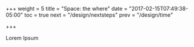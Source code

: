+++
weight = 5
title = "Space: the where"
date = "2017-02-15T07:49:38-05:00"
toc = true
next = "/design/nextsteps"
prev = "/design/time"

+++

Lorem Ipsum
